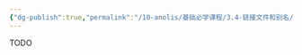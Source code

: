 ```yaml
---
{"dg-publish":true,"permalink":"/10-anolis/基础必学课程/3.4-链接文件和别名/","dgPassFrontmatter":true}
---
```


TODO
